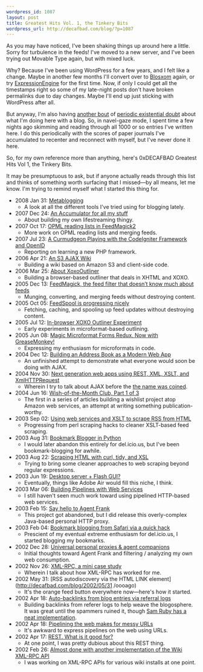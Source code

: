 ```yaml
--- 
wordpress_id: 1087
layout: post
title: Greatest Hits Vol. 1, the Tinkery Bits
wordpress_url: http://decafbad.com/blog/?p=1087
---
```

As you may have noticed, I've been shaking things up around here a little.  Sorry for turbulence in the feeds!  I've moved to a new server, and I've been trying out Movable Type again, but with mixed luck.

Why?  Because I've been using WordPress for a few years, and I felt like a change.  Maybe in another few months I'll convert over to [Blosxom](http://www.blosxom.com/) again, or try [ExpressionEngine](http://expressionengine.com/) for the first time.  Now, if only I could get all the timestamps right so some of my late-night posts don't have broken permalinks due to day changes.  Maybe I'll end up just sticking with WordPress after all.

But anyway, I'm also having [another bout][navel1] of [periodic existential doubt][navel2] about what I'm doing here with a blog.  So, in navel-gaze mode, I spent time a few nights ago skimming and reading through all 1000 or so entries I've written here.  I do this periodically with the scores of paper journals I've accumulated to recenter and reconnect with myself, but I've never done it here.

So, for my own reference more than anything, here's 0xDECAFBAD Greatest Hits Vol 1, the Tinkery Bits.  

It may be presumptuous to ask, but if anyone actually reads through this list and thinks of something worth surfacing that I missed—by all means, let me know.  I'm trying to remind myself what I started this thing for.

<style type="text/css">
.entry-content ul li { 
   font-style: italic;
}
.entry-content ul li a { 
   font-weight: normal;
    font-style: normal;
}
.entry-content ul ul li { 
    padding-bottom: 0.75em; 
    margin-left: 0.5em;
    list-style: none;
    color: #666;
    font-weight: normal;
    font-style: normal;
}
</style>

- 2008 Jan 31: [Metablogging](http://decafbad.com/blog/2008/01/31/metablogging)
    - A look at all the different tools I've tried using for blogging lately.
- 2007 Dec 24: [An Accumulator for all my stuff](http://decafbad.com/blog/2007/12/24/an-accumulator-for-all-my-stuff)
    - About building my own lifestreaming thingy.
- 2007 Oct 17: [OPML reading lists in FeedMagick2](http://decafbad.com/blog/2007/10/17/opml-reading-lists-in-feedmagick2)
    - More work on OPML reading lists and merging feeds.
- 2007 Jul 23: [A Curmudgeon Playing with the CodeIgniter Framework and OpenID](http://decafbad.com/blog/2007/07/23/a-curmudgeon-playing-with-the-codeigniter-framework-and-openid)
    - Reporting on learning a new PHP framework.
- 2006 Apr 21: [An S3 AJAX Wiki](http://decafbad.com/blog/2006/04/21/an-s3-ajax-wiki)
    - Building a wiki based on Amazon S3 and client-side code.
- 2006 Mar 25: [About XoxoOutliner](http://decafbad.com/blog/2006/03/25/about-xoxooutliner)
    - Building a browser-based outliner that deals in XHTML and XOXO.
- 2005 Dec 13: [FeedMagick, the feed filter that doesn’t know much about feeds](http://decafbad.com/blog/2005/12/13/feedmagick-the-feed-filter-that-doesnt-know-much-about-feeds)
    - Munging, converting, and merging feeds without destroying content.
- 2005 Oct 05: [FeedSpool is progressing nicely](http://decafbad.com/blog/2005/10/05/feedspool-is-progressing-nicely)
    - Fetching, caching, and spooling up feed updates without destroying content.
- 2005 Jul 12: [In-browser XOXO Outliner Experiment](http://decafbad.com/blog/2005/07/12/xoxo-outliner-experiment)
    - Early experiments in microformat-based outlining.
- 2005 Jun 08: [Magic Microformat Forms Redux, Now with GreaseMonkey!](http://decafbad.com/blog/2005/06/08/greasemonkey-magic)
    - Expressing my enthusiasm for microformats in code.
- 2004 Dec 12: [Building an Address Book as a Modern Web App](http://decafbad.com/blog/2004/12/22/abook1)
    - An unfinished attempt to demonstrate what everyone would soon be doing with AJAX.
- 2004 Nov 30: [Next generation web apps using REST, XML, XSLT, and XmlHTTPRequest](http://decafbad.com/blog/2004/11/30/nextgenwebapps)
    - Wherein I try to talk about AJAX before the [the name was coined](http://www.adaptivepath.com/ideas/essays/archives/000385.php).
- 2004 Jun 16: [Wish-of-the-Month Club, Part 1 of 3](http://decafbad.com/blog/2004/06/16/wishofthemonthclub1)
    - The first in a series of articles building a wishlist project atop Amazon web services, an attempt at writing something publication-worthy.
- 2003 Sep 02: [Using web services and XSLT to scrape RSS from HTML](http://decafbad.com/blog/2003/09/02/xsl-scraper)
    - Progressing from perl scraping hacks to cleaner XSLT-based feed scraping.
- 2003 Aug 31: [Bookmark Blogger in Python](http://decafbad.com/blog/2003/08/31/bookmark-blogger-python)
    - I would later abandon this entirely for del.icio.us, but I've been bookmark-blogging for awhile.
- 2003 Aug 22: [Scraping HTML with curl, tidy, and XSL](http://decafbad.com/blog/2003/08/22/rss-scrape-xsl)
    - Trying to bring some cleaner approaches to web scraping beyond regular expressions.
- 2003 Jun 19: [Desktop server + Flash GUI?](http://decafbad.com/blog/2003/06/19/flash-agg)
    - Eventually, things like Adobe Air would fill this niche, I think.
- 2003 Mar 06: [Building Pipelines with Web Services](http://decafbad.com/blog/2003/03/06/web-service-pipelines)
    - I still haven't seen much work toward using pipelined HTTP-based web services.
- 2003 Feb 15: [Say hello to Agent Frank](http://decafbad.com/blog/2003/02/15/ooodaa)
    - This project got abandoned, but I did release this overly-complex Java-based personal HTTP proxy.
- 2003 Feb 04: [Bookmark blogging from Safari via a quick hack](http://decafbad.com/blog/2003/02/04/ooodoh)
    - Prescient of my eventual extreme enthusiasm for del.icio.us, I started blogging my bookmarks.
- 2002 Dec 28: [Universal personal proxies & agent companions](http://decafbad.com/blog/2002/12/28/ooocff)
    - Initial thoughts toward Agent Frank and filtering / analyzing my own web consumption.
- 2002 Nov 26: [XML-RPC, a mini case study](http://decafbad.com/blog/2002/11/26/oooccb)
    - Wherein I talk about how XML-RPC has worked for me.
- 2002 May 31: [RSS autodiscovery via the HTML LINK element](http://decafbad.com/blog/2002/05/31
/oooago)
    - It's the orange feed button everywhere now—here's how it started.
- 2002 Apr 18: [Auto-backlinks from blog entries via referral logs](http://decafbad.com/blog/2002/04/18/oooaoe)
    - Building backlinks from referer logs to help weave the blogosphere.  It was great until the spammers ruined it, though [Sam Ruby has a neat implementation](http://www.intertwingly.net/blog/2005/05/08/Sincerest-Form-Of-Flattery).
- 2002 Apr 18: [Pipelining the web makes for messy URLs](http://decafbad.com/blog/2002/04/18/oooaod)
    - It's awkward to express pipelines on the web using URLs.
- 2002 Apr 17: [REST. What is it good for?](http://decafbad.com/blog/2002/04/17/oooaob)
    - At one point, I was pretty dubious about this REST thing.
- 2002 Feb 26: [Almost done with another implementation of the Wiki XML-RPC API](http://decafbad.com/blog/2002/02/26/oooocf)
    - I was working on XML-RPC APIs for various wiki installs at one point.

[navel2]: http://decafbad.com/blog/2004/07/14/dork-funk
[navel1]: http://decafbad.com/blog/2006/12/21/my-semi-annual-blogger-navel-gazing-post

